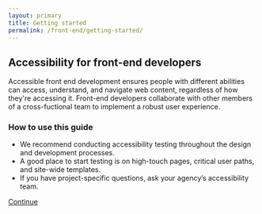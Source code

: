 ```yaml
---
layout: primary
title: Getting started
permalink: /front-end/getting-started/
---
```


## Accessibility for front-end developers

Accessible front end development ensures people with different abilities can access, understand, and navigate web content, regardless of how they're accessing it. Front-end developers collaborate with other members of a cross-fuctional team to implement a robust user experience.

### How to use this guide

- We recommend conducting accessibility testing throughout the design and development processes.
- A good place to start testing is on high-touch pages, critical user paths, and site-wide templates.
- If you have project-specific questions, ask your agency’s accessibility team.

<a class="usa-button button-next" href="{{ site.baseurl }}/front-end/keyboard-access/">
  Continue <i class="fa fa-chevron-right" aria-hidden="true"></i>
</a>

